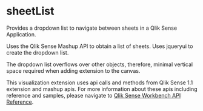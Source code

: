 # sheetList
Provides a dropdown list to navigate between sheets in a Qlik Sense Application.

Uses the Qlik Sense Mashup API to obtain a list of sheets.
Uses jqueryui to create the dropdown list.  

The dropdown list overflows over other objects, therefore, minimal vertical space required when adding extension to the canvas.

This visualization extension uses api calls and methods from Qlik Sense 1.1 extension and mashup apis.  For more information about these apis including reference and samples, please navigate to <a href="http://help.qlik.com/sense/en-us/developer/#../Subsystems/Workbench/Content/BuildingExtensions/api-reference-overview.htm%3FTocPath%3DQlik%2520Sense%2520Workbench%7CAPI%2520reference%7C_____0">Qlik Sense Workbench API Reference</a>.
